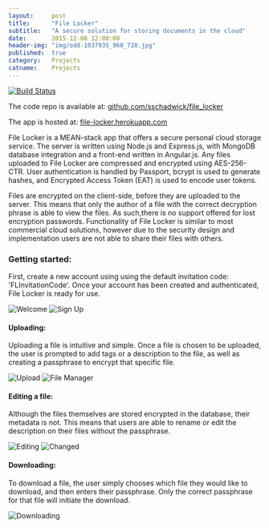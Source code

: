 ```yaml
---
layout:     post
title:      "File Locker"
subtitle:   "A secure solution for storing documents in the cloud"
date:       2015-12-08 12:00:00
header-img: "img/odd-1037935_960_720.jpg"
published:  true
category:   Projects
catname:    Projects
---
```


[![Build Status](https://travis-ci.org/sschadwick/file_locker.svg)](https://travis-ci.org/sschadwick/file_locker)

The code repo is available at: [github.com/sschadwick/file_locker](https://github.com/sschadwick/file_locker/)

The app is hosted at: [file-locker.herokuapp.com](https://file-locker.herokuapp.com/)

File Locker is a MEAN-stack app that offers a secure personal cloud storage service. The server is written using Node.js and Express.js, with MongoDB database integration and a front-end written in Angular.js. Any files uploaded to File Locker are compressed and encrypted using AES-256-CTR. User authentication is handled by Passport, bcrypt is used to generate hashes, and Encrypted Access Token (EAT) is used to encode user tokens.

Files are encrypted on the client-side, before they are uploaded to the server. This means that only the author of a file with the correct decryption phrase is able to view the files. As such,there is no support offered for lost encryption passwords. Functionality of File Locker is similar to most commercial cloud solutions, however due to the security design and implementation users are not able to share their files with others.

### Getting started:

First, create a new account using using the default invitation code: 'FLInvitationCode'. Once your account has been created and authenticated, File Locker is ready for use.

![Welcome](https://raw.githubusercontent.com/sschadwick/file_locker/master/docs/Demo/IMG_0080.PNG "Welcome")
![Sign Up](https://raw.githubusercontent.com/sschadwick/file_locker/master/docs/Demo/IMG_0081.PNG "Sign up")

#### Uploading:
Uploading a file is intuitive and simple. Once a file is chosen to be uploaded, the user is prompted to add tags or a description to the file, as well as creating a passphrase to encrypt that specific file.

![Upload](https://raw.githubusercontent.com/sschadwick/file_locker/master/docs/Demo/IMG_0082.PNG "Upload")
![File Manager](https://raw.githubusercontent.com/sschadwick/file_locker/master/docs/Demo/IMG_0083.PNG "File Manager")

#### Editing a file:
Although the files themselves are stored encrypted in the database, their metadata is not. This means that users are able to rename or edit the description on their files without the passphrase.

![Editing](https://raw.githubusercontent.com/sschadwick/file_locker/master/docs/Demo/IMG_0085.PNG "Editing")
![Changed](https://raw.githubusercontent.com/sschadwick/file_locker/master/docs/Demo/IMG_0086.PNG "Changed")

#### Downloading:
To download a file, the user simply chooses which file they would like to download, and then enters their passphrase. Only the correct passphrase for that file will initiate the download.

![Downloading](https://raw.githubusercontent.com/sschadwick/file_locker/master/docs/Demo/IMG_0087.PNG "Downloading")
